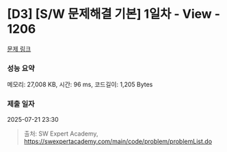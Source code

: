 # [D3] [S/W 문제해결 기본] 1일차 - View - 1206 

[문제 링크](https://swexpertacademy.com/main/code/problem/problemDetail.do?contestProbId=AV134DPqAA8CFAYh) 

### 성능 요약

메모리: 27,008 KB, 시간: 96 ms, 코드길이: 1,205 Bytes

### 제출 일자

2025-07-21 23:30



> 출처: SW Expert Academy, https://swexpertacademy.com/main/code/problem/problemList.do